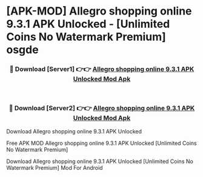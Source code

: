 # [APK-MOD] Allegro  shopping online 9.3.1 APK Unlocked - [Unlimited Coins No Watermark Premium] osgde



<div align="center">
<h3>🔴 Download [Server1] 👉👉 <a href="https://momento.my/?title=Allegro__shopping_online_9.3.1_APK_Unlocked">Allegro  shopping online 9.3.1 APK Unlocked Mod Apk</a></h3><br>

<h3>🔴 Download [Server2] 👉👉 <a href="https://momento.my/?title=Allegro__shopping_online_9.3.1_APK_Unlocked">Allegro  shopping online 9.3.1 APK Unlocked Mod Apk</a></h3>
</div>



Download Allegro  shopping online 9.3.1 APK Unlocked 

Free APK MOD Allegro  shopping online 9.3.1 APK Unlocked [Unlimited Coins No Watermark Premium]

Download Allegro  shopping online 9.3.1 APK Unlocked [Unlimited Coins No Watermark Premium] Mod For Android
